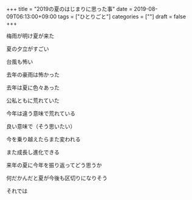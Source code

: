 +++
title = "2019の夏のはじまりに思った事"
date = 2019-08-09T06:13:00+09:00
tags = ["ひとりごと"]
categories = [""]
draft = false
+++

梅雨が明け夏が来た

夏の夕立がすごい

台風も怖い

去年の豪雨は怖かった

去年は夏に色々あった

公私ともに荒れていた

今年は違う意味で荒れている

良い意味で（そう思いたい）

今を乗り越えたらまた変われる

また成長し進化できる

来年の夏に今年を振り返ってどう思うか

何だかんだと夏が今後も区切りになりそう


それでは
